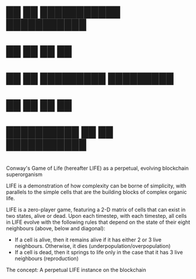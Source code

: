 # 
#  ██          ██  ███████████  ███████████ 
#  ██          ██  ██           ██      
#  ██          ██  █████████    █████████   
#  ██          ██  ██           ██      
#  ██████████  ██  ██           ███████████
#                
                           

Conway's Game of Life (hereafter LIFE) as a perpetual, evolving blockchain superorganism

LIFE is a demonstration of how complexity can be borne of simplicity, with parallels to the simple cells that are the building blocks of complex organic life.

LIFE is a zero-player game, featuring a 2-D matrix of cells that can exist in two states, alive or dead. Upon each timestep, with each timestep, all cells in LIFE evolve with the following rules that depend on the state of their eight neighbours (above, below and diagonal):

- If a cell is alive, then it remains alive if it has either 2 or 3 live neighbours. Otherwise, it dies (underpopulation/overpopulation)
- If a cell is dead, then it springs to life only in the case that it has 3 live neighbours (reproduction)



The concept: A perpetual LIFE instance on the blockchain
